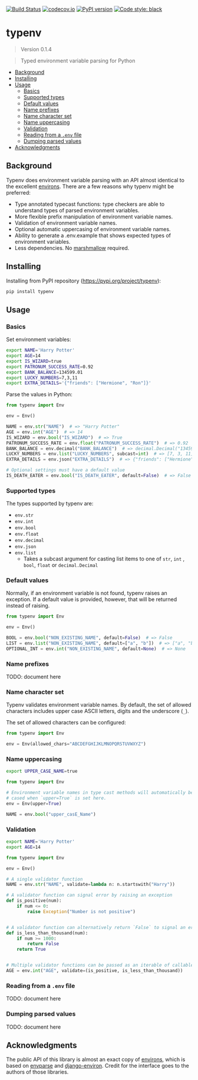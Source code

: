 [![Build Status](<https://travis-ci.com/hukkinj1/typenv.svg?branch=master>)](<https://travis-ci.com/hukkinj1/typenv>)
[![codecov.io](<https://codecov.io/gh/hukkinj1/typenv/branch/master/graph/badge.svg>)](<https://codecov.io/gh/hukkinj1/typenv>)
[![PyPI version](<https://img.shields.io/pypi/v/typenv>)](<https://pypi.org/project/typenv>)
[![Code style: black](<https://img.shields.io/badge/code%20style-black-000000.svg>)](<https://github.com/psf/black>)

# typenv

<!--- Don't edit the version line below manually. Let bump2version do it for you. -->

> Version 0.1.4

> Typed environment variable parsing for Python

<!-- mdformat-toc start --maxlevel=6 --minlevel=2 -->

- [Background](<#background>)
- [Installing](<#installing>)
- [Usage](<#usage>)
  - [Basics](<#basics>)
  - [Supported types](<#supported-types>)
  - [Default values](<#default-values>)
  - [Name prefixes](<#name-prefixes>)
  - [Name character set](<#name-character-set>)
  - [Name uppercasing](<#name-uppercasing>)
  - [Validation](<#validation>)
  - [Reading from a `.env` file](<#reading-from-a-env-file>)
  - [Dumping parsed values](<#dumping-parsed-values>)
- [Acknowledgments](<#acknowledgments>)

<!-- mdformat-toc end -->

## Background

Typenv does environment variable parsing with an API almost identical to the excellent [environs](<https://github.com/sloria/environs>).
There are a few reasons why typenv might be preferred:

- Type annotated typecast functions: type checkers are able to understand types of parsed environment variables.
- More flexible prefix manipulation of environment variable names.
- Validation of environment variable names.
- Optional automatic uppercasing of environment variable names.
- Ability to generate a .env.example that shows expected types of environment variables.
- Less dependencies. No [marshmallow](<https://github.com/marshmallow-code/marshmallow>) required.

## Installing

Installing from PyPI repository (https://pypi.org/project/typenv):

```bash
pip install typenv
```

## Usage

### Basics

Set environment variables:

```bash
export NAME='Harry Potter'
export AGE=14
export IS_WIZARD=true
export PATRONUM_SUCCESS_RATE=0.92
export BANK_BALANCE=134599.01
export LUCKY_NUMBERS=7,3,11
export EXTRA_DETAILS='{"friends": ["Hermione", "Ron"]}'
```

Parse the values in Python:

```python
from typenv import Env

env = Env()

NAME = env.str("NAME")  # => "Harry Potter"
AGE = env.int("AGE")  # => 14
IS_WIZARD = env.bool("IS_WIZARD")  # => True
PATRONUM_SUCCESS_RATE = env.float("PATRONUM_SUCCESS_RATE")  # => 0.92
BANK_BALANCE = env.decimal("BANK_BALANCE")  # => decimal.Decimal("134599.01")
LUCKY_NUMBERS = env.list("LUCKY_NUMBERS", subcast=int)  # => [7, 3, 11]
EXTRA_DETAILS = env.json("EXTRA_DETAILS")  # => {"friends": ["Hermione", "Ron"]}

# Optional settings must have a default value
IS_DEATH_EATER = env.bool("IS_DEATH_EATER", default=False)  # => False
```

### Supported types

The types supported by typenv are:

* `env.str`
* `env.int`
* `env.bool`
* `env.float`
* `env.decimal`
* `env.json`
* `env.list`
  * Takes a subcast argument for casting list items to one of `str`, `int` , `bool`, `float` or `decimal.Decimal`

### Default values

Normally, if an environment variable is not found, typenv raises an exception.
If a default value is provided, however, that will be returned instead of raising.

```python
from typenv import Env

env = Env()

BOOL = env.bool("NON_EXISTING_NAME", default=False)  # => False
LIST = env.list("NON_EXISTING_NAME", default=["a", "b"])  # => ["a", "b"]
OPTIONAL_INT = env.int("NON_EXISTING_NAME", default=None)  # => None
```

### Name prefixes

TODO: document here

### Name character set

Typenv validates environment variable names.
By default, the set of allowed characters includes upper case ASCII letters, digits and the underscore (`_`).

The set of allowed characters can be configured:

```python
from typenv import Env

env = Env(allowed_chars="ABCDEFGHIJKLMNOPQRSTUVWXYZ")
```

### Name uppercasing

```bash
export UPPER_CASE_NAME=true
```

```python
from typenv import Env

# Environment variable names in type cast methods will automatically be upper
# cased when `upper=True` is set here.
env = Env(upper=True)

NAME = env.bool("upper_casE_Name")
```

### Validation

```bash
export NAME='Harry Potter'
export AGE=14
```

```python
from typenv import Env

env = Env()

# A single validator function
NAME = env.str("NAME", validate=lambda n: n.startswith("Harry"))

# A validator function can signal error by raising an exception
def is_positive(num):
    if num <= 0:
        raise Exception("Number is not positive")


# A validator function can alternatively return `False` to signal an error
def is_less_than_thousand(num):
    if num >= 1000:
        return False
    return True


# Multiple validator functions can be passed as an iterable of callables
AGE = env.int("AGE", validate=(is_positive, is_less_than_thousand))
```

### Reading from a `.env` file

TODO: document here

### Dumping parsed values

TODO: document here

## Acknowledgments

The public API of this library is almost an exact copy of [environs](<https://github.com/sloria/environs>),
which is based on [envparse](<https://github.com/rconradharris/envparse>) and [django-environ](<https://github.com/joke2k/django-environ>).
Credit for the interface goes to the authors of those libraries.
